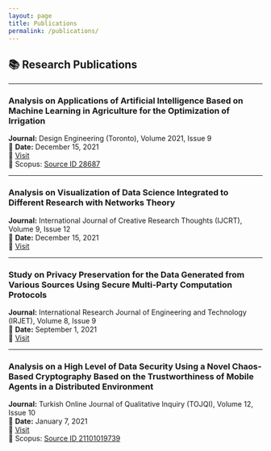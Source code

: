 ```yaml
---
layout: page
title: Publications
permalink: /publications/
---
```


## 📚 Research Publications

---

### **Analysis on Applications of Artificial Intelligence Based on Machine Learning in Agriculture for the Optimization of Irrigation**  
**Journal:** Design Engineering (Toronto), Volume 2021, Issue 9  
📅 **Date:** December 15, 2021  
🔗 [Visit](https://www.thedesignengineering.com/index.php/DE)  
🔎 Scopus: [Source ID 28687](https://www.scopus.com/sourceid/28687)

---

### **Analysis on Visualization of Data Science Integrated to Different Research with Networks Theory**  
**Journal:** International Journal of Creative Research Thoughts (IJCRT), Volume 9, Issue 12  
📅 **Date:** December 15, 2021  
🔗 [Visit](https://www.ijcrt.org)

---

### **Study on Privacy Preservation for the Data Generated from Various Sources Using Secure Multi-Party Computation Protocols**  
**Journal:** International Research Journal of Engineering and Technology (IRJET), Volume 8, Issue 9  
📅 **Date:** September 1, 2021  
🔗 [Visit](https://www.irjet.net)

---

### **Analysis on a High Level of Data Security Using a Novel Chaos-Based Cryptography Based on the Trustworthiness of Mobile Agents in a Distributed Environment**  
**Journal:** Turkish Online Journal of Qualitative Inquiry (TOJQI), Volume 12, Issue 10  
📅 **Date:** January 7, 2021  
🔗 [Visit](https://tojqi.net/index.php/journal/index)  
🔎 Scopus: [Source ID 21101019739](https://www.scopus.com/sourceid/21101019739) 